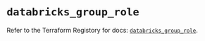 # `databricks_group_role`

Refer to the Terraform Registory for docs: [`databricks_group_role`](https://registry.terraform.io/providers/databricks/databricks/1.21.0/docs/resources/group_role).
